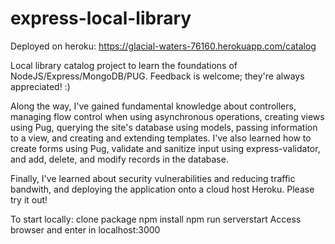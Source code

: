 # express-local-library

Deployed on heroku: https://glacial-waters-76160.herokuapp.com/catalog

Local library catalog project to learn the foundations of NodeJS/Express/MongoDB/PUG. Feedback is welcome; they're always appreciated! :)

Along the way, I've gained fundamental knowledge about controllers, managing flow control when using asynchronous operations, creating views using Pug, querying the site's database using models, passing information to a view, and creating and extending templates. I've also learned how to create forms using Pug, validate and sanitize input using express-validator, and add, delete, and modify records in the database.

Finally, I've learned about security vulnerabilities and reducing traffic bandwith, and deploying the application onto a cloud host Heroku. Please try it out!

To start locally:
clone package
npm install
npm run serverstart
Access browser and enter in localhost:3000